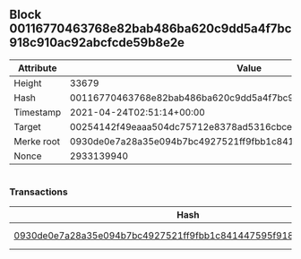 ## Block 00116770463768e82bab486ba620c9dd5a4f7bc918c910ac92abcfcde59b8e2e

Attribute | Value
--- | ---
Height | 33679
Hash | 00116770463768e82bab486ba620c9dd5a4f7bc918c910ac92abcfcde59b8e2e
Timestamp | 2021-04-24T02:51:14+00:00
Target | 00254142f49eaaa504dc75712e8378ad5316cbcead634704b3734b6271167cc4
Merke root | 0930de0e7a28a35e094b7bc4927521ff9fbb1c841447595f918cda6bfba40dbe
Nonce | 2933139940

```

```

### Transactions

Hash | Amount
--- | ---
[0930de0e7a28a35e094b7bc4927521ff9fbb1c841447595f918cda6bfba40dbe](0930de0e7a28a35e094b7bc4927521ff9fbb1c841447595f918cda6bfba40dbe.md) | 10.00000000 SKEPTI 
